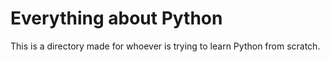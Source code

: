 # Everything about Python
This is a directory made for whoever is trying to learn Python from scratch.
